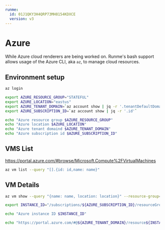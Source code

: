 ```yaml
---
runme:
  id: 01J1QKY3H4QRP73MH8154KDXCE
  version: v3
---
```


# Azure

While Azure cloud renderers are being worked on. Runme's bash support allows usage of the Azure CLI, aka `az`, to manage cloud resources.

## Environment setup

```sh {"id":"01J1FNNMPCRRVGC7N5Y8J7QJDJ","terminalRows":"4"}
az login

export AZURE_RESOURCE_GROUP="STATEFUL"
export AZURE_LOCATION="eastus"
export AZURE_TENANT_DOMAIN=`az account show | jq -r '.tenantDefaultDomain'`
export AZURE_SUBSCRIPTION_ID=`az account show | jq -r '.id'`

echo "Azure resource group $AZURE_RESOURCE_GROUP"
echo "Azure location $AZURE_LOCATION"
echo "Azure tenant domaind $AZURE_TENANT_DOMAIN"
echo "Azure subscription id $AZURE_SUBSCRIPTION_ID"
```

## VMS List

https://portal.azure.com/#browse/Microsoft.Compute%2FVirtualMachines

```sh {"id":"01J1FNET3B81PQDND70QX7YEAC","terminalRows":"7"}
az vm list --query "[].{id: id,name: name}"
```

## VM Details

```sh {"id":"01J1FNG4V5F0XFFCFCRVSH4JC2"}
az vm show --query "{name: name, location: location}" --resource-group=$AZURE_RESOURCE_GROUP --name=ubuntu
```

```sh {"id":"01J1FQ8DZRP0V7QH79EJKVR5JE","terminalRows":"3"}
export INSTANCE_ID="/subscriptions/${AZURE_SUBSCRIPTION_ID}/resourceGroups/$AZURE_RESOURCE_GROUP/providers/Microsoft.Compute/virtualMachines/ubuntu"

echo "Azure instance ID $INSTANCE_ID"
```

```sh {"id":"01J1FQ2KNV2PRE4WZV58ZGR04Q"}
echo "https://portal.azure.com/#@${AZURE_TENANT_DOMAIN}/resource${INSTANCE_ID}/overview"
```